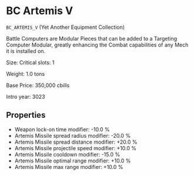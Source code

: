 # BC Artemis V

`BC_ARTEMIS_V` (Yet Another Equipment Collection)

Battle Computers are Modular Pieces that can be added to a Targeting Computer Modular, greatly enhancing the Combat capabilities of any Mech it is installed on.

Size: Critical slots: 1

Weight: 1.0 tons

Base Price: 350,000 cbills

Intro year: 3023

## Properties
* Weapon lock-on time modifier: -10.0 %
* Artemis Missile spread radius modifier: -20.0 %
* Artemis Missile spread distance modifier: +20.0 %
* Artemis Missile projectile speed modifier: +10.0 %
* Artemis Missile cooldown modifier: -15.0 %
* Artemis Missile optimal range modifier: +10.0 %
* Artemis Missile max range modifier: +10.0 %
